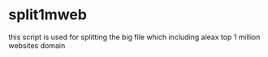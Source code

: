 # split1mweb
this script is used for splitting the big file which including aleax top 1 million websites domain
